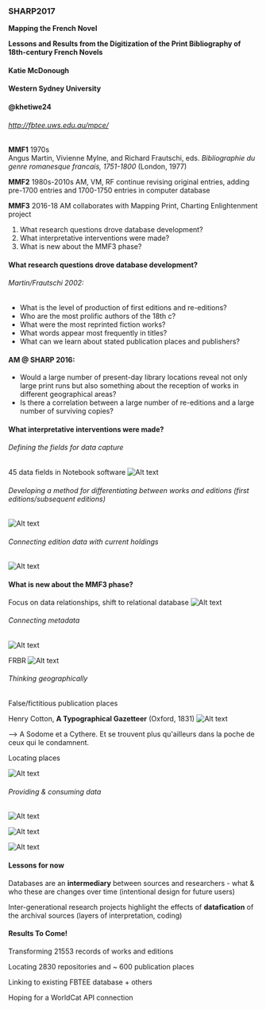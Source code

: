 ### SHARP2017
**Mapping the French Novel**

**Lessons and Results from the Digitization of the Print Bibliography of 18th-century French Novels**

#### Katie McDonough
#### Western Sydney University
#### @khetiwe24

###### http://fbtee.uws.edu.au/mpce/


**MMF1**		1970s	
Angus Martin, Vivienne Mylne, and Richard Frautschi, eds. *Bibliographie du genre romanesque francais, 1751-1800* (London, 1977)

**MMF2**		1980s-2010s 
AM, VM, RF continue revising original entries, adding pre-1700 entries and 1700-1750 entries in computer database

**MMF3**		2016-18	
AM collaborates with Mapping Print, Charting Enlightenment project


1. What research questions drove database development?
2. What interpretative interventions were made?
3. What is new about the MMF3 phase?


#### What research questions drove database development?

###### Martin/Frautschi 2002: 

- What is the level of production of first editions and re-editions?
- Who are the most prolific authors of the 18th c?
- What were the most reprinted fiction works?
- What words appear most frequently in titles?
- What can we learn about stated publication places and publishers?


#### AM @ SHARP 2016:

- Would a large number of present-day library locations reveal not only large print runs but also something about the reception of works in different geographical areas?
- Is there a correlation between a large number of re-editions and a large number of surviving copies? 


#### What interpretative interventions were made?

###### Defining the fields for data capture
45 data fields in Notebook software
![Alt text](images/MMF_fields.png)


###### Developing a method for differentiating between works and editions (first editions/subsequent editions)
![Alt text](images/MMF_identifiers.png)


###### Connecting edition data with current holdings
![Alt text](images/edition_location.png)


#### What is new about the MMF3 phase?	
Focus on data relationships, shift to relational database
![Alt text](images/notebook_export.png)


###### Connecting metadata
![Alt text](images/BnF_graph.jpg)

FRBR
![Alt text](images/BnF_FRBR_example.jpg)


###### Thinking geographically


False/fictitious publication places 

Henry Cotton, **A Typographical Gazetteer** (Oxford, 1831)
![Alt text](images/fictitious_imprints.png)


--> A Sodome et a Cythere. Et se trouvent plus qu'ailleurs dans la poche de ceux qui le condamnent.


Locating places


![Alt text](images/place_geolocation_errors.png)


###### Providing & consuming data


![Alt text](images/FBTEE_download.png)


![Alt text](images/linked_places_table.png)


![Alt text](images/BnF_libraire_scrape.png)


#### Lessons for now

Databases are an **intermediary** between sources and researchers - what & who these are changes over time (intentional design for future users)

Inter-generational research projects highlight the effects of **datafication** of the archival sources (layers of interpretation, coding)



#### Results To Come!

Transforming 21553 records of works and editions

Locating 2830 repositories and ~ 600 publication places

Linking to existing FBTEE database + others

Hoping for a WorldCat API connection

